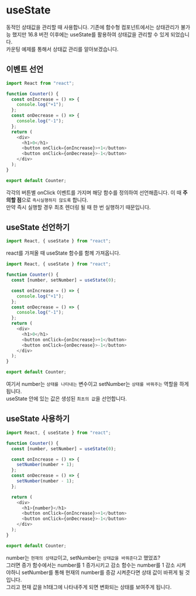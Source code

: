 # useState

동적인 상태값을 관리할 때 사용합니다. 기존에 함수형 컴포넌트에서는 상태관리가 불가능 했지만 16.8 버전 이후에는 useState를 활용하여 상태값을 관리할 수 있게 되었습니다.<br/>
카운팅 예제를 통해서 상태값 관리를 알아보겠습니다.

## 이벤트 선언

```js
import React from "react";

function Counter() {
  const onIncrease = () => {
    console.log("+1");
  };
  const onDecrease = () => {
    console.log("-1");
  };
  return (
    <div>
      <h1>0</h1>
      <button onClick={onIncrease}>+1</button>
      <button onClick={onDecrease}>-1</button>
    </div>
  );
}

export default Counter;
```

각각의 버튼별 onClick 이벤트를 가지며 해당 함수를 정의하여 선언해줍니다. 이 때 **주의할 점**으로 `즉시실행하지 않도록` 합니다.<br/>
만약 즉시 실행할 경우 최초 렌더링 될 때 한 번 실행하기 때문입니다.

## useState 선언하기

```js
import React, { useState } from "react";
```

react를 가져올 때 useState 함수를 함께 가져옵니다.

```js
import React, { useState } from "react";

function Counter() {
  const [number, setNumber] = useState(0);

  const onIncrease = () => {
    console.log("+1");
  };
  const onDecrease = () => {
    console.log("-1");
  };
  return (
    <div>
      <h1>0</h1>
      <button onClick={onIncrease}>+1</button>
      <button onClick={onDecrease}>-1</button>
    </div>
  );
}

export default Counter;
```

여기서 number는 `상태를 나타내는` 변수이고 setNumber는 `상태를 바꿔주는` 역할을 하게 됩니다.<br/>
useState 안에 있는 값은 생성된 `최초의 값`을 선언합니다.

## useState 사용하기

```js
import React, { useState } from "react";

function Counter() {
  const [number, setNumber] = useState(0);

  const onIncrease = () => {
    setNumber(number + 1);
  };
  const onDecrease = () => {
    setNumber(number - 1);
  };

  return (
    <div>
      <h1>{number}</h1>
      <button onClick={onIncrease}>+1</button>
      <button onClick={onDecrease}>-1</button>
    </div>
  );
}

export default Counter;
```

number는 `현재의 상태값`이고, setNumber는 `상태값을 바꿔준다`고 했었죠?<br/>
그러면 증가 함수에서는 number를 1 증가시키고 감소 함수는 number를 1 감소 시켜야하니 setNumber를 통해 현재의 number를 증감 시켜준다면 상태 값이 바뀌게 될 것입니다.<br/>
그리고 현재 값을 h1태그에 나타내주게 되면 변화되는 상태를 보여주게 됩니다.
